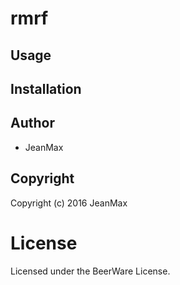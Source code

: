 # rmrf



## Usage

## Installation

## Author

* JeanMax

## Copyright

Copyright (c) 2016 JeanMax

# License

Licensed under the BeerWare License.

